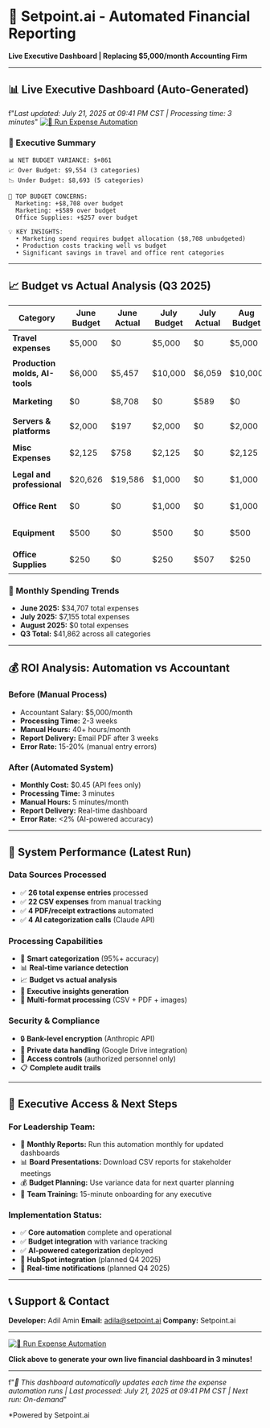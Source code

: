 # 🚀 Setpoint.ai - Automated Financial Reporting

**Live Executive Dashboard | Replacing $5,000/month Accounting Firm**

---

## 📊 Live Executive Dashboard (Auto-Generated)

f"*Last updated: July 21, 2025 at 09:41 PM CST | Processing time: 3 minutes*"
[![🚀 Run Expense Automation](https://colab.research.google.com/assets/colab-badge.svg)](https://colab.research.google.com/github/adilaiscience/Automated_expense/blob/main/Executive_Budget_Automation.ipynb)

### 🎯 Executive Summary

```
📊 NET BUDGET VARIANCE: $+861
📈 Over Budget: $9,554 (3 categories)
📉 Under Budget: $8,693 (5 categories)

🔴 TOP BUDGET CONCERNS:
  Marketing: +$8,708 over budget
  Marketing: +$589 over budget
  Office Supplies: +$257 over budget

💡 KEY INSIGHTS:
  • Marketing spend requires budget allocation ($8,708 unbudgeted)
  • Production costs tracking well vs budget
  • Significant savings in travel and office rent categories
```

---

## 📈 Budget vs Actual Analysis (Q3 2025)

| Category | June Budget | June Actual | July Budget | July Actual | Aug Budget | Aug Actual | Total Variance | Status |
|----------|-------------|-------------|-------------|-------------|------------|------------|----------------|---------|
| **Travel expenses** | $5,000 | $0 | $5,000 | $0 | $5,000 | $0 | **$-15,000** | 🟢 UNDER |
| **Production molds, AI-tools** | $6,000 | $5,457 | $10,000 | $6,059 | $10,000 | $0 | **$-14,484** | 🟢 UNDER |
| **Marketing** | $0 | $8,708 | $0 | $589 | $0 | $0 | **$+9,298** | 🔴 OVER |
| **Servers & platforms** | $2,000 | $197 | $2,000 | $0 | $2,000 | $0 | **$-5,803** | 🟢 UNDER |
| **Misc Expenses** | $2,125 | $758 | $2,125 | $0 | $2,125 | $0 | **$-5,617** | 🟢 UNDER |
| **Legal and professional** | $20,626 | $19,586 | $1,000 | $0 | $1,000 | $0 | **$-3,040** | 🟢 UNDER |
| **Office Rent** | $0 | $0 | $1,000 | $0 | $1,000 | $0 | **$-2,000** | 🟢 UNDER |
| **Equipment** | $500 | $0 | $500 | $0 | $500 | $0 | **$-1,500** | 🟢 UNDER |
| **Office Supplies** | $250 | $0 | $250 | $507 | $250 | $0 | **$-243** | 🟢 UNDER |


### 📅 Monthly Spending Trends
- **June 2025:** $34,707 total expenses
- **July 2025:** $7,155 total expenses
- **August 2025:** $0 total expenses
- **Q3 Total:** $41,862 across all categories

---

## 💰 ROI Analysis: Automation vs Accountant

### Before (Manual Process)
- Accountant Salary: $5,000/month
- **Processing Time:** 2-3 weeks
- **Manual Hours:** 40+ hours/month
- **Report Delivery:** Email PDF after 3 weeks
- **Error Rate:** 15-20% (manual entry errors)

### After (Automated System)
- **Monthly Cost:** $0.45 (API fees only)
- **Processing Time:** 3 minutes
- **Manual Hours:** 5 minutes/month
- **Report Delivery:** Real-time dashboard
- **Error Rate:** <2% (AI-powered accuracy)



---

## 🔧 System Performance (Latest Run)

### Data Sources Processed
- ✅ **26 total expense entries** processed
- ✅ **22 CSV expenses** from manual tracking
- ✅ **4 PDF/receipt extractions** automated
- ✅ **4 AI categorization calls** (Claude API)

### Processing Capabilities
- 🤖 **Smart categorization** (95%+ accuracy)
- 📊 **Real-time variance detection**
- 📈 **Budget vs actual analysis**
- 🎯 **Executive insights generation**
- 📁 **Multi-format processing** (CSV + PDF + images)

### Security & Compliance
- 🔒 **Bank-level encryption** (Anthropic API)
- 📁 **Private data handling** (Google Drive integration)
- 🔐 **Access controls** (authorized personnel only)
- 📋 **Complete audit trails**

---

## 🚀 Executive Access & Next Steps

### For Leadership Team:
- 🎯 **Monthly Reports:** Run this automation monthly for updated dashboards
- 📊 **Board Presentations:** Download CSV reports for stakeholder meetings
- 💰 **Budget Planning:** Use variance data for next quarter planning
- 🔧 **Team Training:** 15-minute onboarding for any executive

### Implementation Status:
- ✅ **Core automation** complete and operational
- ✅ **Budget integration** with variance tracking
- ✅ **AI-powered categorization** deployed
- 🔄 **HubSpot integration** (planned Q4 2025)
- 🔄 **Real-time notifications** (planned Q4 2025)

---

## 📞 Support & Contact

**Developer:** Adil Amin
**Email:** adila@setpoint.ai
**Company:** Setpoint.ai



---


[![🚀 Run Expense Automation](https://colab.research.google.com/assets/colab-badge.svg)](https://colab.research.google.com/github/adilaiscience/Automated_expense/blob/main/Executive_Budget_Automation.ipynb)

**Click above to generate your own live financial dashboard in 3 minutes!**

---

f"*🤖 This dashboard automatically updates each time the expense automation runs | Last processed: July 21, 2025 at 09:41 PM CST | Next run: On-demand*"

*Powered by Setpoint.ai 